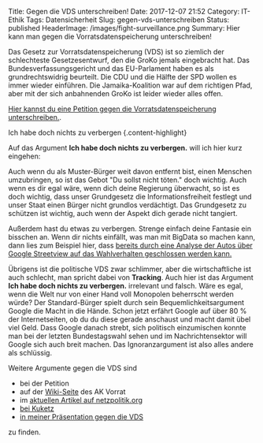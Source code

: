Title: Gegen die VDS unterschreiben!
Date: 2017-12-07 21:52
Category: IT-Ethik
Tags: Datensicherheit
Slug: gegen-vds-unterschreiben
Status: published
HeaderImage: /images/fight-surveillance.png
Summary: Hier kann man gegen die Vorratsdatenspeicherung unterschreiben!

Das Gesetz zur Vorratsdatenspeicherung (VDS) ist so ziemlich der schlechteste Gesetzesentwurf, den die GroKo jemals eingebracht hat. Das Bundesverfassungsgericht und das EU-Parlament haben es als grundrechtswidrig beurteilt. Die CDU und die Hälfte der SPD wollen es immer wieder einführen. Die Jamaika-Koalition war auf dem richtigen Pfad, aber mit der sich anbahnenden GroKo ist leider wieder alles offen.

[Hier kannst du eine Petition gegen die Vorratsdatenspeicherung unterschreiben.](https://weact.campact.de/petitions/weg-mit-dem-gesetz-zur-vorratsdatenspeicherung).

Ich habe doch nichts zu verbergen
{.content-highlight}

Auf das Argument **Ich habe doch nichts zu verbergen.** will ich hier kurz eingehen:

Auch wenn du als Muster-Bürger weit davon entfernt bist, einen Menschen umzubringen, so ist das Gebot "Du sollst nicht töten." doch wichtig. Auch wenn es dir egal wäre, wenn dich deine Regierung überwacht, so ist es doch wichtig, dass unser Grundgesetz die Informationsfreiheit festlegt und unser Staat einen Bürger nicht grundlos verdächtigt. Das Grundgesetz zu schützen ist wichtig, auch wenn der Aspekt dich gerade nicht tangiert.

Außerdem hast du etwas zu verbergen. Strenge einfach deine Fantasie ein bisschen an. Wenn dir nichts einfällt, was man mit BigData so machen kann, dann lies zum Beispiel hier, dass [bereits durch eine Analyse der Autos über Google Streetview auf das Wahlverhalten geschlossen werden kann.](https://netzpolitik.org/2017/studie-ethnie-einkommen-und-wahlverhalten-anhand-von-autos-auf-google-maps-einschaetzen/)

Übrigens ist die politische VDS zwar schlimmer, aber die wirtschaftliche ist auch schlecht, man spricht dabei von **Tracking**. Auch hier ist das Argument **Ich habe doch nichts zu verbergen.** irrelevant und falsch. Wäre es egal, wenn die Welt nur von einer Hand voll Monopolen beherrscht werden würde? Der Standard-Bürger spielt durch sein Bequemlichkeitsargument Google die Macht in die Hände. Schon jetzt erfährt Google auf über 80 % der Internetseiten, ob du du diese gerade anschaust und macht damit übel viel Geld. Dass Google danach strebt, sich politisch einzumischen konnte man bei der letzten Bundestagswahl sehen und im Nachrichtensektor will Google sich auch breit machen. Das Ignoranzargument ist also alles andere als schlüssig.


Weitere Argumente gegen die VDS sind

* bei der Petition
* auf der [Wiki-Seite](http://wiki.vorratsdatenspeicherung.de/BT-Petition_gegen_VDS) des AK Vorrat
* im [aktuellen Artikel auf netzpolitik.org](https://netzpolitik.org/2017/diese-woche-minister-der-eu-mitgliedstaaten-beraten-ueber-vorratsdatenspeicherung/)
* [bei Kuketz](https://www.kuketz-blog.de/tipps-gegen-die-vorratsdatenspeicherung/)
* [in meiner Präsentation gegen die VDS](https://dorkeinath.github.io/slides_html/ethik-slides/VDS.html)

zu finden.

<!-- Ach ja, und wer denkt, dass die Daten wirklich sicher gespeichert werden können, der sollte sich mal anschauen, welche Server in der Vergangenheit bereits ihre Daten verloren haben oder gehackt wurden. -->

